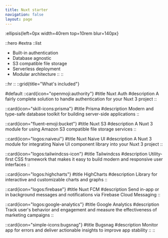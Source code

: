```yaml
---
title: Nuxt starter
navigation: false
layout: page
---
```


:ellipsis{left=0px width=40rem top=10rem blur=140px}

::hero
#extra
::list

- Built-in authentication
- Database agnostic
- S3 compatible file storage
- Serverless deployment
- Modular architecture
::
:: 

::hr
::
::grid{title="What's included"}

#default
 ::card{icon="openmoji:authority"}
 #title
 Nuxt Auth
 #description
 A fairly complete solution to handle authentication for your Nuxt 3 project
 ::

 ::card{icon="skill-icons:prisma"}
 #title 
 Prisma 
 #description 
 Modern and type-safe database toolkit for building server-side applications
 ::

 ::card{icon="fluent-emoji:bucket"}
 #title 
 Nuxt S3 
 #description 
 A Nuxt 3 module for using Amazon S3 compatible file storage services
 ::
 
 ::card{icon="logos:naiveui"} 
 #title 
 Nuxt Naive UI 
 #description 
 A Nuxt 3 module for integrating Naive UI component library into your Nuxt 3 project
 ::

 ::card{icon="logos:tailwindcss-icon"}
 #title 
 Tailwindcss 
 #description 
 Utility-first CSS framework that makes it easy to build modern and responsive user interfaces
 ::

 ::card{icon="logos:highcharts"}
 #title 
 HighCharts 
 #description 
 Library for interactive and customizable charts and graphs
 ::

 ::card{icon="logos:firebase"}
 #title 
 Nuxt FCM 
 #description 
 Send in-app or in background messages and notifications via Firebase Cloud Messaging
 ::

 ::card{icon="logos:google-analytics"}
 #title 
 Google Analytics
 #description 
 Track user's behavior and engagement and measure the effectiveness of marketing campaigns
 ::

 ::card{icon="simple-icons:bugsnag"}
 #title 
 Bugsnag 
 #description 
 Monitor app for errors and deliver actionable insights to improve app stability
 ::
::
